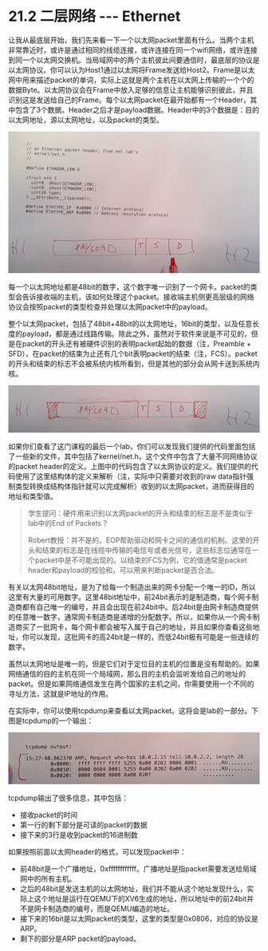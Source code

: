# 21.2 二层网络 --- Ethernet

让我从最底层开始，我们先来看一下一个以太网packet里面有什么。当两个主机非常靠近时，或许是通过相同的线缆连接，或许连接在同一个wifi网络，或许连接到同一个以太网交换机。当局域网中的两个主机彼此间要通信时，最底层的协议是以太网协议。你可以认为Host1通过以太网将Frame发送给Host2。Frame是以太网中用来描述packet的单词，实际上这就是两个主机在以太网上传输的一个个的数据Byte。以太网协议会在Frame中放入足够的信息让主机能够识别彼此，并且识别这是发送给自己的Frame。每个以太网packet在最开始都有一个Header，其中包含了3个数据。Header之后才是payload数据。Header中的3个数据是：目的以太网地址，源以太网地址，以及packet的类型。

![](../.gitbook/assets/image%20%28428%29.png)

每一个以太网地址都是48bit的数字，这个数字唯一识别了一个网卡。packet的类型会告诉接收端的主机，该如何处理这个packet。接收端主机侧更高层级的网络协议会按照packet的类型检查并处理以太网packet中的payload。

整个以太网packet，包括了48bit+48bit的以太网地址，16bit的类型，以及任意长度的payload，都是通过线路传输。除此之外，虽然对于软件来说是不可见的，但是在packet的开头还有被硬件识别的表明packet起始的数据（注，Preamble + SFD），在packet的结束为止还有几个bit表明packet的结束（注，FCS）。packet的开头和结束的标志不会被系统内核所看到，但是其他的部分会从网卡送到系统内核。

![](../.gitbook/assets/image%20%28373%29.png)

如果你们查看了这门课程的最后一个lab，你们可以发现我们提供的代码里面包括了一些新的文件，其中包括了kernel/net.h，这个文件中包含了大量不同网络协议的packet header的定义。上图中的代码包含了以太网协议的定义。我们提供的代码使用了这里结构体的定义来解析（注，实际中只需要对收到的raw data指针强制类型转换成结构体指针就可以完成解析）收到的以太网packet，进而获得目的地址和类型值。

> 学生提问：硬件用来识别以太网packet的开头和结束的标志是不是类似于lab中的End of Packets？
>
> Robert教授：并不是的，EOP帮助驱动和网卡之间的通信的机制。这里的开头和结束的标志是在线缆中传输的电信号或者光信号，这些标志位通常在一个packet中是不可能出现的。以结束的FCS为例，它的值通常是packet header和payload的校验和，可以用来判断packet是否合法。

有关以太网48bit地址，是为了给每一个制造出来的网卡分配一个唯一的ID，所以这里有大量的可用数字。这里48bit地址中，前24bit表示的是制造商，每个网卡制造商都有自己唯一的编号，并且会出现在前24bit中。后24bit是由网卡制造商提供的任意唯一数字，通常网卡制造商是递增的分配数字。所以，如果你从一个网卡制造商买了一批网卡，每个网卡都会被写入属于自己的地址，并且如果你查看这些地址，你可以发现，这批网卡的高24bit是一样的，而低24bit极有可能是一些连续的数字。

虽然以太网地址是唯一的，但是它们对于定位目的主机的位置是没有帮助的。如果网络通信的目的主机在同一个局域网，那么目的主机会监听发给自己的地址的packet。但是如果网络通信发生在两个国家的主机之间，你需要使用一个不同的寻址方法，这就是IP地址的作用。

在实际中，你可以使用tcpdump来查看以太网packet。这将会是lab的一部分。下图是tcpdump的一个输出：

![](../.gitbook/assets/image%20%28391%29.png)

tcpdump输出了很多信息，其中包括：

* 接收packet的时间
* 第一行的剩下部分是可读的packet的数据
* 接下来的3行是收到packet的16进制数

如果按照前面以太网header的格式，可以发现packet中：

* 前48bit是一个广播地址，0xffffffffffff。广播地址是指packet需要发送给局域网中的所有主机。
* 之后的48bit是发送主机的以太网地址，我们并不能从这个地址发现什么，实际上这个地址是运行在QEMU下的XV6生成的地址，所以地址中的前24bit并不是网卡制造商的编号，而是QEMU编造的地址。
* 接下来的16bit是以太网packet的类型，这里的类型是0x0806，对应的协议是ARP。
* 剩下的部分是ARP packet的payload。

